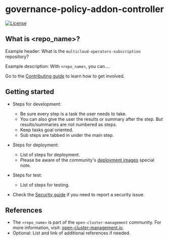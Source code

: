 # governance-policy-addon-controller

[![License](https://img.shields.io/:license-apache-blue.svg)](http://www.apache.org/licenses/LICENSE-2.0.html)

## What is <repo_name>?

Example header: What is the `multicloud-operators-subscription` repository?

Example description: With `<repo_name>`, you can....

Go to the [Contributing guide](CONTRIBUTING.md) to learn how to get involved.

## Getting started

- Steps for development: 

  - Be sure every step is a task the user needs to take. 
  - You can also give the user the results or summary after the step. But results/summaries are not numbered as steps. 
  - Keep tasks goal oriented.
  - Sub steps are tabbed in under the main step.

- Steps for deployment:

  - List of steps for deployment.
  - Please be aware of the community's [deployment images](https://github.com/open-cluster-management/community#deployment-images) special note.

- Steps for test:

  - List of steps for testing.

- Check the [Security guide](SECURITY.md) if you need to report a security issue.

## References

- The `<repo_name>` is part of the `open-cluster-management` community. For more information, visit: [open-cluster-management.io](https://open-cluster-management.io).
- Optional: List and link of additional references if needed.